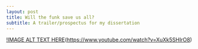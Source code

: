 ```yaml
---
layout: post
title: Will the funk save us all?
subtitle: A trailer/prospectus for my dissertation
---
```


[!IMAGE ALT TEXT HERE](img/funk.png)(https://www.youtube.com/watch?v=XuXk5SHIrO8)
